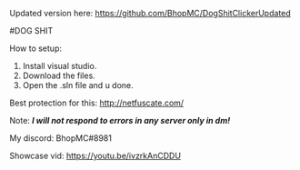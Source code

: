 Updated version here: https://github.com/BhopMC/DogShitClickerUpdated

#DOG SHIT
                                                      
How to setup:
1. Install visual studio.
2. Download the files.
3. Open the .sln file and u done.

Best protection for this:
http://netfuscate.com/

Note:
_**I will not respond to errors in any server only in dm!**_

My discord: BhopMC#8981

Showcase vid: https://youtu.be/ivzrkAnCDDU
